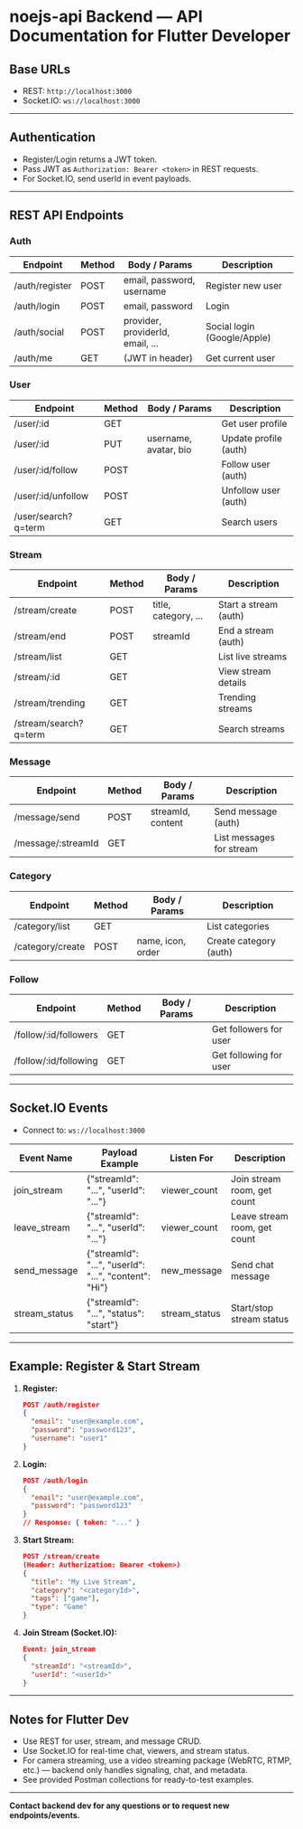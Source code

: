 # noejs-api Backend — API Documentation for Flutter Developer

## Base URLs
- REST: `http://localhost:3000`
- Socket.IO: `ws://localhost:3000`

---

## Authentication
- Register/Login returns a JWT token.
- Pass JWT as `Authorization: Bearer <token>` in REST requests.
- For Socket.IO, send userId in event payloads.

---

## REST API Endpoints

### Auth
| Endpoint         | Method | Body / Params                        | Description                |
|-----------------|--------|--------------------------------------|----------------------------|
| /auth/register   | POST   | email, password, username            | Register new user          |
| /auth/login      | POST   | email, password                      | Login                      |
| /auth/social     | POST   | provider, providerId, email, ...     | Social login (Google/Apple)|
| /auth/me         | GET    | (JWT in header)                      | Get current user           |

### User
| Endpoint                | Method | Body / Params         | Description                |
|-------------------------|--------|-----------------------|----------------------------|
| /user/:id               | GET    |                       | Get user profile           |
| /user/:id               | PUT    | username, avatar, bio | Update profile (auth)      |
| /user/:id/follow        | POST   |                       | Follow user (auth)         |
| /user/:id/unfollow      | POST   |                       | Unfollow user (auth)       |
| /user/search?q=term     | GET    |                       | Search users               |

### Stream
| Endpoint                | Method | Body / Params         | Description                |
|-------------------------|--------|-----------------------|----------------------------|
| /stream/create          | POST   | title, category, ...  | Start a stream (auth)      |
| /stream/end             | POST   | streamId              | End a stream (auth)        |
| /stream/list            | GET    |                       | List live streams          |
| /stream/:id             | GET    |                       | View stream details        |
| /stream/trending        | GET    |                       | Trending streams           |
| /stream/search?q=term   | GET    |                       | Search streams             |

### Message
| Endpoint                | Method | Body / Params         | Description                |
|-------------------------|--------|-----------------------|----------------------------|
| /message/send           | POST   | streamId, content     | Send message (auth)        |
| /message/:streamId      | GET    |                       | List messages for stream   |

### Category
| Endpoint                | Method | Body / Params         | Description                |
|-------------------------|--------|-----------------------|----------------------------|
| /category/list          | GET    |                       | List categories            |
| /category/create        | POST   | name, icon, order     | Create category (auth)     |

### Follow
| Endpoint                        | Method | Body / Params         | Description                |
|----------------------------------|--------|-----------------------|----------------------------|
| /follow/:id/followers            | GET    |                       | Get followers for user     |
| /follow/:id/following            | GET    |                       | Get following for user     |

---

## Socket.IO Events
- Connect to: `ws://localhost:3000`

| Event Name      | Payload Example                                      | Listen For         | Description                  |
|-----------------|-----------------------------------------------------|--------------------|------------------------------|
| join_stream     | {"streamId": "...", "userId": "..."}             | viewer_count       | Join stream room, get count  |
| leave_stream    | {"streamId": "...", "userId": "..."}             | viewer_count       | Leave stream room, get count |
| send_message    | {"streamId": "...", "userId": "...", "content": "Hi"} | new_message        | Send chat message            |
| stream_status   | {"streamId": "...", "status": "start"}           | stream_status      | Start/stop stream status     |

---

## Example: Register & Start Stream
1. **Register:**
   ```json
   POST /auth/register
   {
     "email": "user@example.com",
     "password": "password123",
     "username": "user1"
   }
   ```
2. **Login:**
   ```json
   POST /auth/login
   {
     "email": "user@example.com",
     "password": "password123"
   }
   // Response: { token: "..." }
   ```
3. **Start Stream:**
   ```json
   POST /stream/create
   (Header: Authorization: Bearer <token>)
   {
     "title": "My Live Stream",
     "category": "<categoryId>",
     "tags": ["game"],
     "type": "Game"
   }
   ```
4. **Join Stream (Socket.IO):**
   ```json
   Event: join_stream
   {
     "streamId": "<streamId>",
     "userId": "<userId>"
   }
   ```

---

## Notes for Flutter Dev
- Use REST for user, stream, and message CRUD.
- Use Socket.IO for real-time chat, viewers, and stream status.
- For camera streaming, use a video streaming package (WebRTC, RTMP, etc.) — backend only handles signaling, chat, and metadata.
- See provided Postman collections for ready-to-test examples.

---

**Contact backend dev for any questions or to request new endpoints/events.** 